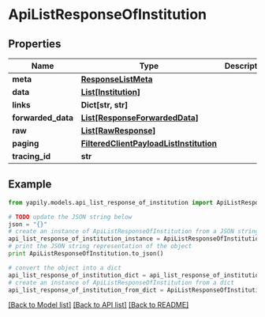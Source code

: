 # ApiListResponseOfInstitution


## Properties
Name | Type | Description | Notes
------------ | ------------- | ------------- | -------------
**meta** | [**ResponseListMeta**](ResponseListMeta.md) |  | [optional] 
**data** | [**List[Institution]**](Institution.md) |  | [optional] 
**links** | **Dict[str, str]** |  | [optional] 
**forwarded_data** | [**List[ResponseForwardedData]**](ResponseForwardedData.md) |  | [optional] 
**raw** | [**List[RawResponse]**](RawResponse.md) |  | [optional] 
**paging** | [**FilteredClientPayloadListInstitution**](FilteredClientPayloadListInstitution.md) |  | [optional] 
**tracing_id** | **str** |  | [optional] 

## Example

```python
from yapily.models.api_list_response_of_institution import ApiListResponseOfInstitution

# TODO update the JSON string below
json = "{}"
# create an instance of ApiListResponseOfInstitution from a JSON string
api_list_response_of_institution_instance = ApiListResponseOfInstitution.from_json(json)
# print the JSON string representation of the object
print ApiListResponseOfInstitution.to_json()

# convert the object into a dict
api_list_response_of_institution_dict = api_list_response_of_institution_instance.to_dict()
# create an instance of ApiListResponseOfInstitution from a dict
api_list_response_of_institution_from_dict = ApiListResponseOfInstitution.from_dict(api_list_response_of_institution_dict)
```
[[Back to Model list]](../README.md#documentation-for-models) [[Back to API list]](../README.md#documentation-for-api-endpoints) [[Back to README]](../README.md)


